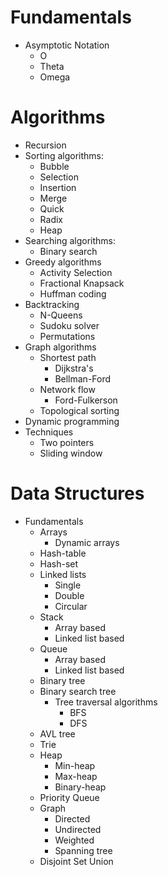 # Fundamentals

- Asymptotic Notation
  - O
  - Theta
  - Omega

# Algorithms

- Recursion
- Sorting algorithms:
  - Bubble
  - Selection
  - Insertion
  - Merge
  - Quick
  - Radix
  - Heap
- Searching algorithms:
  - Binary search
- Greedy algorithms
  - Activity Selection
  - Fractional Knapsack
  - Huffman coding
- Backtracking
  - N-Queens
  - Sudoku solver
  - Permutations
- Graph algorithms
  - Shortest path
    - Dijkstra's
    - Bellman-Ford
  - Network flow
    - Ford-Fulkerson
  - Topological sorting
- Dynamic programming
- Techniques
  - Two pointers
  - Sliding window

# Data Structures

- Fundamentals
  - Arrays
    - Dynamic arrays
  - Hash-table
  - Hash-set
  - Linked lists
    - Single
    - Double
    - Circular
  - Stack
    - Array based
    - Linked list based
  - Queue
    - Array based
    - Linked list based
  - Binary tree
  - Binary search tree
    - Tree traversal algorithms
      - BFS
      - DFS
  - AVL tree
  - Trie
  - Heap
    - Min-heap
    - Max-heap
    - Binary-heap
  - Priority Queue
  - Graph
    - Directed
    - Undirected
    - Weighted
    - Spanning tree
  - Disjoint Set Union
